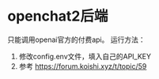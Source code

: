 # openchat2后端

只能调用openai官方的付费api。
运行方法：
1. 修改config.env文件，填入自己的API_KEY
2. 参考 https://forum.koishi.xyz/t/topic/59
